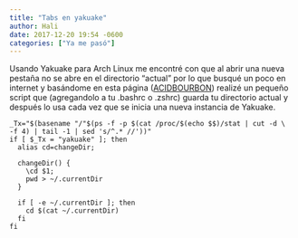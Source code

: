 ```yaml
---
title: "Tabs en yakuake"
author: Hali
date: 2017-12-20 19:54 -0600
categories: ["Ya me pasó"]
---
```


Usando Yakuake para Arch Linux me encontré con que al abrir una nueva pestaña no se abre en el directorio
“actual” por lo que busqué un poco en internet y basándome en esta página
([ACIDBOURBON](https://acidbourbon.wordpress.com/2016/12/03/a-quick-and-dirty-fix-for-yakuakes-open-new-tab-in-same-directory-issue/)) realizé un
pequeño script que (agregandolo a tu .bashrc o .zshrc) guarda tu directorio actual y después lo usa cada
vez que se inicia una nueva instancia de Yakuake.

```console
_Tx="$(basename "/"$(ps -f -p $(cat /proc/$(echo $$)/stat | cut -d \  -f 4) | tail -1 | sed 's/^.* //'))"
if [ $_Tx = "yakuake" ]; then
  alias cd=changeDir;

  changeDir() {
    \cd $1;
    pwd > ~/.currentDir
  }

  if [ -e ~/.currentDir ]; then
    cd $(cat ~/.currentDir)
  fi
fi
```
